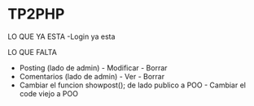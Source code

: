 # TP2PHP
LO QUE YA ESTA
 -Login ya esta

LO QUE FALTA
- Posting (lado de admin)
      - Modificar
      - Borrar
- Comentarios (lado de admin)
      - Ver
      - Borrar
- Cambiar el funcion showpost(); de lado publico a POO 
      - Cambiar el code viejo a POO 
